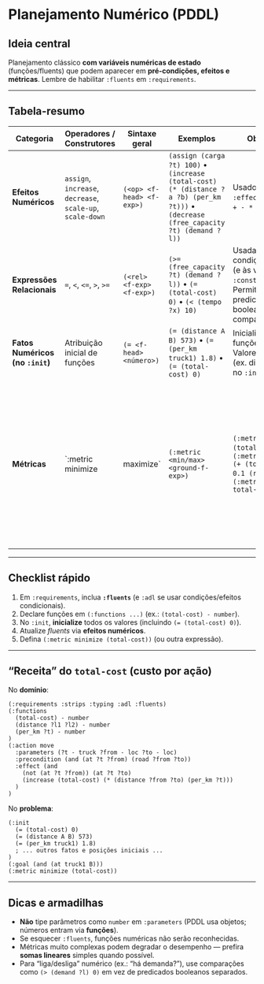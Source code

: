 # Planejamento Numérico (PDDL) 

## Ideia central

Planejamento clássico **com variáveis numéricas de estado** (funções/fluents) que podem aparecer em **pré-condições, efeitos e métricas**. Lembre de habilitar `:fluents` em `:requirements`.

---

## Tabela-resumo

| Categoria                        | Operadores / Construtores                                  | Sintaxe geral             | Exemplos                                                                                                                             | Observações                                                                                                                  |                                                                                                                                                                                       |
| -------------------------------- | ---------------------------------------------------------- | ------------------------- | ------------------------------------------------------------------------------------------------------------------------------------ | ---------------------------------------------------------------------------------------------------------------------------- | ------------------------------------------------------------------------------------------------------------------------------------------------------------------------------------- |
| **Efeitos Numéricos**            | `assign`, `increase`, `decrease`, `scale-up`, `scale-down` | `(<op> <f-head> <f-exp>)` | `(assign (carga ?t) 100)` • `(increase (total-cost) (* (distance ?a ?b) (per_km ?t)))` • `(decrease (free_capacity ?t) (demand ?l))` | Usados dentro de `:effect`. `f-exp` aceita `+ - * /` e `-` unário.                                                           |                                                                                                                                                                                       |
| **Expressões Relacionais**       | `=`, `<`, `<=`, `>`, `>=`                                  | `(<rel> <f-exp> <f-exp>)` | `(>= (free_capacity ?t) (demand ?l))` • `(= (total-cost) 0)` • `(< (tempo ?x) 10)`                                                   | Usadas em pré-condições/condições (e às vezes em `:constraints`). Permitem substituir predicados booleanos por comparações.  |                                                                                                                                                                                       |
| **Fatos Numéricos (no `:init`)** | Atribuição inicial de funções                              | `(= <f-head> <número>)`   | `(= (distance A B) 573)` • `(= (per_km truck1) 1.8)` • `(= (total-cost) 0)`                                                          | Inicialize **todas** as funções relevantes. Valores “estáticos” (ex. distâncias) vão no `:init`.                             |                                                                                                                                                                                       |
| **Métricas**                     | \`:metric minimize                                         | maximize\`                | `(:metric <min/max> <ground-f-exp>)`                                                                                                 | `(:metric minimize (total-cost))` • `(:metric minimize (+ (total-cost) (* 0.1 (risco))) )` • `(:metric minimize total-time)` | Métrica típica: **custo acumulado** via `(increase (total-cost) …)`. `total-time` requer planejamento temporal; nem todo planner otimiza expressões complexas com a mesma eficiência. |

---

## Checklist rápido

1. Em `:requirements`, inclua **`:fluents`** (e `:adl` se usar condições/efeitos condicionais).
2. Declare funções em `(:functions ...)` (ex.: `(total-cost) - number`).
3. No `:init`, **inicialize** todos os valores (incluindo `(= (total-cost) 0)`).
4. Atualize *fluents* via **efeitos numéricos**.
5. Defina `(:metric minimize (total-cost))` (ou outra expressão).

---

## “Receita” do `total-cost` (custo por ação)

No **domínio**:

```pddl
(:requirements :strips :typing :adl :fluents)
(:functions
  (total-cost) - number
  (distance ?l1 ?l2) - number
  (per_km ?t) - number
)
(:action move
  :parameters (?t - truck ?from - loc ?to - loc)
  :precondition (and (at ?t ?from) (road ?from ?to))
  :effect (and
    (not (at ?t ?from)) (at ?t ?to)
    (increase (total-cost) (* (distance ?from ?to) (per_km ?t)))
  )
)
```

No **problema**:

```pddl
(:init
  (= (total-cost) 0)
  (= (distance A B) 573)
  (= (per_km truck1) 1.8)
  ; ... outros fatos e posições iniciais ...
)
(:goal (and (at truck1 B)))
(:metric minimize (total-cost))
```

---

## Dicas e armadilhas

* **Não** tipe parâmetros como `number` em `:parameters` (PDDL usa objetos; números entram via **funções**).
* Se esquecer `:fluents`, funções numéricas não serão reconhecidas.
* Métricas muito complexas podem degradar o desempenho — prefira **somas lineares** simples quando possível.
* Para “liga/desliga” numérico (ex.: “há demanda?”), use comparações como `(> (demand ?l) 0)` em vez de predicados booleanos separados.